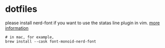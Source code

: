 # dotfiles

please install nerd-font if you want to use the statas line plugin in vim. [more information](https://github.com/ryanoasis/nerd-fonts#font-installation)
```
# in mac, for example,
brew install --cask font-monoid-nerd-font
```
